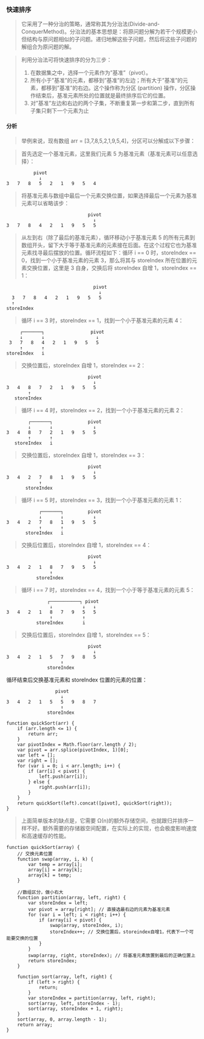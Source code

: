 ### 快速排序

> 它采用了一种分治的策略，通常称其为分治法(Divide-and-ConquerMethod)。分治法的基本思想是：将原问题分解为若干个规模更小但结构与原问题相似的子问题。递归地解这些子问题，然后将这些子问题的解组合为原问题的解。

> 利用分治法可将快速排序的分为三步：
>
> 1.  在数据集之中，选择一个元素作为”基准”（pivot）。
> 2.  所有小于”基准”的元素，都移到”基准”的左边；所有大于”基准”的元素，都移到”基准”的右边。这个操作称为分区 (partition) 操作，分区操作结束后，基准元素所处的位置就是最终排序后它的位置。
> 3.  对”基准”左边和右边的两个子集，不断重复第一步和第二步，直到所有子集只剩下一个元素为止

#### 分析

> 举例来说，现有数组 arr = [3,7,8,5,2,1,9,5,4]，分区可以分解成以下步骤：

> 首先选定一个基准元素，这里我们元素 5 为基准元素（基准元素可以任意选择）：

```
          pivot
            ↓
3   7   8   5   2   1   9   5   4
```

> 将基准元素与数组中最后一个元素交换位置，如果选择最后一个元素为基准元素可以省略该步：

```
                              pivot
                                ↓
3   7   8   4   2   1   9   5   5
```

> 从左到右（除了最后的基准元素），循环移动小于基准元素 5 的所有元素到数组开头，留下大于等于基准元素的元素接在后面。在这个过程它也为基准元素找寻最后摆放的位置。循环流程如下：循环 i == 0 时，storeIndex == 0，找到一个小于基准元素的元素 3，那么将其与 storeIndex 所在位置的元素交换位置，这里是 3 自身，交换后将 storeIndex 自增 1，storeIndex == 1：

```
                                pivot
                                  ↓
  3   7   8   4   2   1   9   5   5
  ↑
storeIndex
```

> 循环 i == 3 时，storeIndex == 1，找到一个小于基准元素的元素 4：

```
     ┌───────┐                 pivot
     ↓       ↓                   ↓
 3   7   8   4   2   1   9   5   5
     ↑       ↑
storeIndex   i
```

> 交换位置后，storeIndex 自增 1，storeIndex == 2：

```
                              pivot
                                ↓
3   4   8   7   2   1   9   5   5
        ↑
   storeIndex
```

> 循环 i == 4 时，storeIndex == 2，找到一个小于基准元素的元素 2：

```
        ┌───────┐             pivot
        ↓       ↓               ↓
3   4   8   7   2   1   9   5   5
        ↑       ↑
   storeIndex   i
```

> 交换位置后，storeIndex 自增 1，storeIndex == 3：

```
                              pivot
                                ↓
3   4   2   7   8   1   9   5   5
            ↑
       storeIndex
```

> 循环 i == 5 时，storeIndex == 3，找到一个小于基准元素的元素 1：

```
            ┌───────┐         pivot
            ↓       ↓           ↓
3   4   2   7   8   1   9   5   5
            ↑       ↑
       storeIndex   i
```

> 交换后位置后，storeIndex 自增 1，storeIndex == 4：

```
                              pivot
                                ↓
3   4   2   1   8   7   9   5   5
                ↑
           storeIndex
```

> 循环 i == 7 时，storeIndex == 4，找到一个小于等于基准元素的元素 5：

```
               ┌───────────┐ pivot
                ↓           ↓   ↓
3   4   2   1   8   7   9   5   5
                ↑           ↑
           storeIndex       i
```

> 交换后位置后，storeIndex 自增 1，storeIndex == 5：

```
                              pivot
                                ↓
3   4   2   1   5   7   9   8   5
                    ↑
               storeIndex
```

循环结束后交换基准元素和 storeIndex 位置的元素的位置：

```
                  pivot
                    ↓
3   4   2   1   5   5   9   8   7
                    ↑
               storeIndex
```

```
function quickSort(arr) {
    if (arr.length <= 1) {
        return arr;
    }
    var pivotIndex = Math.floor(arr.length / 2);
    var pivot = arr.splice(pivotIndex, 1)[0];
    var left = [];
    var right = [];
    for (var i = 0; i < arr.length; i++) {
        if (arr[i] < pivot) {
            left.push(arr[i]);
        } else {
            right.push(arr[i]);
        }
    }
    return quickSort(left).concat([pivot], quickSort(right));
}
```

> 上面简单版本的缺点是，它需要 Ω(n)的额外存储空间，也就跟归并排序一样不好。额外需要的存储器空间配置，在实际上的实现，也会极度影响速度和高速缓存的性能。


```
function quickSort(array) {
    // 交换元素位置
    function swap(array, i, k) {
        var temp = array[i];
        array[i] = array[k];
        array[k] = temp;
    }

    //数组区分，做小右大
    function partition(array, left, right) {
        var storeIndex = left;
        var pivot = array[right]; // 直接选最右边的元素为基准元素
        for (var i = left; i < right; i++) {
            if (array[i] < pivot) {
                swap(array, storeIndex, i);
                storeIndex++; // 交换位置后，storeindex自增1，代表下一个可能要交换的位置
            }
        }
        swap(array, right, storeIndex); // 将基准元素放置到最后的正确位置上
        return storeIndex;
    }

    function sort(array, left, right) {
        if (left > right) {
            return;
        }
        var storeIndex = partition(array, left, right);
        sort(array, left, storeIndex - 1);
        sort(array, storeIndex + 1, right);
    }
    sort(array, 0, array.length - 1);
    return array;
}
```
